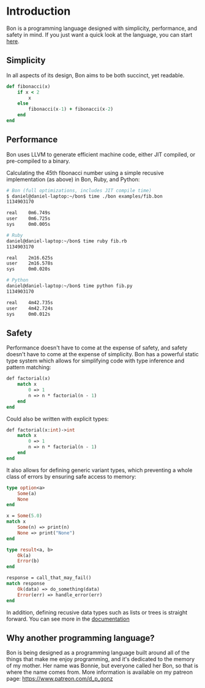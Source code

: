 # Introduction

Bon is a programming language designed with simplicity, performance, and safety in mind.
If you just want a quick look at the language, you can start [here](docs/ch01-03-quick-tour.md).

## Simplicity

In all aspects of its design, Bon aims to be both succinct, yet readable.

```ruby
def fibonacci(x)
    if x < 2
        x
    else
        fibonacci(x-1) + fibonacci(x-2)
    end
end
```

## Performance

Bon uses LLVM to generate efficient machine code, either JIT compiled, or pre-compiled to a binary.

Calculating the 45th fibonacci number using a simple recusive implementation (as above) in Bon, Ruby, and Python:

```bash
# Bon (full optimizations, includes JIT compile time)
$ daniel@daniel-laptop:~/bon$ time ./bon examples/fib.bon
1134903170

real    0m6.749s
user    0m6.725s
sys     0m0.005s

# Ruby
daniel@daniel-laptop:~/bon$ time ruby fib.rb
1134903170

real    2m16.625s
user    2m16.578s
sys     0m0.020s

# Python
daniel@daniel-laptop:~/bon$ time python fib.py
1134903170

real    4m42.735s
user    4m42.724s
sys     0m0.012s
```

## Safety

Performance doesn't have to come at the expense of safety, and safety doesn't have to come at the expense of simplicity. Bon has a powerful static type system which allows for simplifying code with type inference and pattern matching:

```ocaml
def factorial(x)
    match x
        0 => 1
        n => n * factorial(n - 1)
    end
end
```

Could also be written with explicit types:

```ocaml
def factorial(x:int)->int
    match x
        0 => 1
        n => n * factorial(n - 1)
    end
end
```

It also allows for defining generic variant types, which preventing a whole class of errors by ensuring safe access to memory:

```ocaml
type option<a>
    Some(a)
    None
end

x = Some(5.0)
match x
    Some(n) => print(n)
    None => print("None")
end

type result<a, b>
    Ok(a)
    Error(b)
end

response = call_that_may_fail()
match response
    Ok(data) => do_something(data)
    Error(err) => handle_error(err)
end
```

In addition, defining recusive data types such as lists or trees is straight forward. You can see more in the [documentation](docs/ch00-01-contents.md)

## Why another programming language?

Bon is being designed as a programming language built around all of the things that make me enjoy programming, and it's dedicated to the memory of my mother. Her name was Bonnie, but everyone called her Bon, so that is where the name comes from.
More information is available on my patreon page: https://www.patreon.com/d_p_gonz
